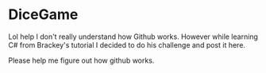 # DiceGame
Lol help I don't really understand how Github works. However while learning C# from Brackey's tutorial I decided to do his challenge and post it here. 

Please help me figure out how github works.
